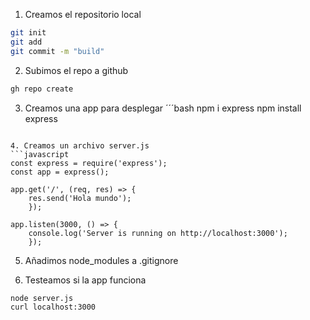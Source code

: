 1. Creamos el repositorio local

```bash
git init
git add 
git commit -m "build"
```
2. Subimos el repo a github

```bash
gh repo create
```
3. Creamos una app para desplegar
´´´bash
npm i express
npm install express
```

4. Creamos un archivo server.js
```javascript
const express = require('express');
const app = express();

app.get('/', (req, res) => {
    res.send('Hola mundo');
    });

app.listen(3000, () => {
    console.log('Server is running on http://localhost:3000');
    });
```

5. Añadimos node_modules a .gitignore


6. Testeamos si la app funciona
```bash
node server.js
curl localhost:3000
```
